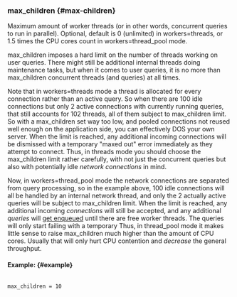 ### max_children {#max-children}

Maximum amount of worker threads (or in other words, concurrent queries to run in parallel). Optional, default is 0 (unlimited) in workers=threads, or 1.5 times the CPU cores count in workers=thread_pool mode.

max_children imposes a hard limit on the number of threads working on user queries. There might still be additional internal threads doing maintenance tasks, but when it comes to user queries, it is no more than max_children concurrent threads (and queries) at all times.

Note that in workers=threads mode a thread is allocated for every connection rather than an active query. So when there are 100 idle connections but only 2 active connections with currently running queries, that still accounts for 102 threads, all of them subject to max_children limit. So with a max_children set way too low, and pooled connections not reused well enough on the application side, you can effectively DOS your own server. When the limit is reached, any additional incoming connections will be dismissed with a temporary &quot;maxed out&quot; error immediately as they attempt to connect. Thus, in threads mode you should choose the max_children limit rather carefully, with not just the concurrent queries but also with potentially idle _network connections_ in mind.

Now, in workers=thread_pool mode the network connections are separated from query processing, so in the example above, 100 idle connections will all be handled by an internal network thread, and only the 2 actually active queries will be subject to max_children limit. When the limit is reached, any additional incoming _connections_ will still be accepted, and any additional _queries_ will [get enqueued](../../searchd_program_configuration_options/queuemax_length.md) until there are free worker threads. The queries will only start failing with a temporary Thus, in thread_pool mode it makes little sense to raise max_children much higher than the amount of CPU cores. Usually that will only hurt CPU contention and _decrease_ the general throughput.

#### Example: {#example}

```

max_children = 10

```